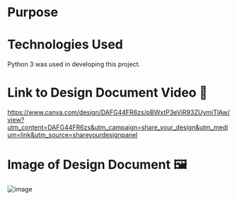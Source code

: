# Purpose

# Technologies Used
Python 3 was used in developing this project.

# Link to Design Document Video 🔗
https://www.canva.com/design/DAFG44FR6zs/pBWxtP3eViR93ZUymiTlAw/view?utm_content=DAFG44FR6zs&utm_campaign=share_your_design&utm_medium=link&utm_source=shareyourdesignpanel

# Image of Design Document 🖼️
![image](https://user-images.githubusercontent.com/72311728/209414073-36057f43-117e-4e13-8e02-1638bf6115e0.png)
